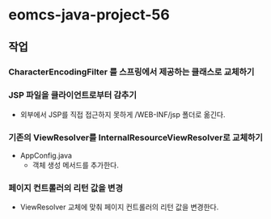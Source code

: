 # eomcs-java-project-56

## 작업

### CharacterEncodingFilter 를 스프링에서 제공하는 클래스로 교체하기

### JSP 파일을 클라이언트로부터 감추기

- 외부에서 JSP를 직접 접근하지 못하게 /WEB-INF/jsp 폴더로 옮긴다.

### 기존의 ViewResolver를 InternalResourceViewResolver로 교체하기

- AppConfig.java 
  - 객체 생성 메서드를 추가한다.

### 페이지 컨트롤러의 리턴 값을 변경

- ViewResolver 교체에 맞춰 페이지 컨트롤러의 리턴 값을 변경한다.